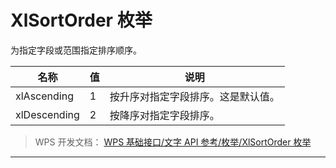 # XlSortOrder 枚举

为指定字段或范围指定排序顺序。

| 名称         | 值  | 说明                               |
|--------------|-----|------------------------------------|
| xlAscending  | 1   | 按升序对指定字段排序。这是默认值。 |
| xlDescending | 2   | 按降序对指定字段排序。             |

> WPS 开发文档： [WPS 基础接口/文字 API 参考/枚举/XlSortOrder 枚举](https://qn.cache.wpscdn.cn/encs/doc/office_v19/topics/WPS%20%E5%9F%BA%E7%A1%80%E6%8E%A5%E5%8F%A3/%E6%96%87%E5%AD%97%20API%20%E5%8F%82%E8%80%83/%E6%9E%9A%E4%B8%BE/XlSortOrder%20%E6%9E%9A%E4%B8%BE.html)

------------------------------------------------------------------------

